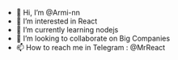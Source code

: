 - 👋 Hi, I’m @Armi-nn                   
- 👀 I’m interested in React               
- 🌱 I’m currently learning nodejs          
- 💞️ I’m looking to collaborate on Big Companies                           
- 📫 How to reach me in Telegram : @MrReact                                 
<!--- 
Armi-nn/Armi-nn is a ✨ special ✨ repository because its `README.md` (this file) appears on your GitHub profile.
You can click the Preview link to take a look at your changes.
--->
